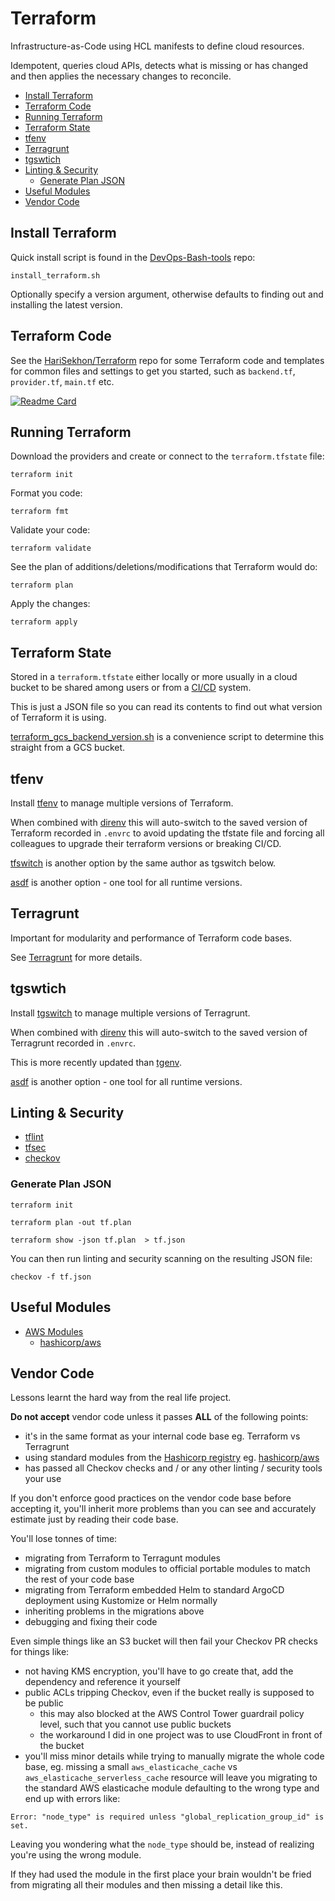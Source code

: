 # Terraform

Infrastructure-as-Code using HCL manifests to define cloud resources.

Idempotent, queries cloud APIs,
detects what is missing or has changed and then applies the necessary changes to reconcile.

<!-- INDEX_START -->

- [Install Terraform](#install-terraform)
- [Terraform Code](#terraform-code)
- [Running Terraform](#running-terraform)
- [Terraform State](#terraform-state)
- [tfenv](#tfenv)
- [Terragrunt](#terragrunt)
- [tgswtich](#tgswtich)
- [Linting & Security](#linting--security)
  - [Generate Plan JSON](#generate-plan-json)
- [Useful Modules](#useful-modules)
- [Vendor Code](#vendor-code)

<!-- INDEX_END -->

## Install Terraform

Quick install script is found in the [DevOps-Bash-tools](devops-bash-tools) repo:

```shell
install_terraform.sh
```

Optionally specify a version argument, otherwise defaults to finding out and installing the latest version.

## Terraform Code

See the [HariSekhon/Terraform](https://github.com/HariSekhon/Terraform) repo for some Terraform code and templates
for common files and settings to get you started, such as `backend.tf`, `provider.tf`, `main.tf` etc.

[![Readme Card](https://github-readme-stats.vercel.app/api/pin/?username=HariSekhon&repo=Terraform&theme=ambient_gradient&description_lines_count=3)](https://github.com/HariSekhon/Terraform)

## Running Terraform

Download the providers and create or connect to the `terraform.tfstate` file:

```shell
terraform init
```

Format you code:

```shell
terraform fmt
```

Validate your code:

```shell
terraform validate

```

See the plan of additions/deletions/modifications that Terraform would do:

```shell
terraform plan
```

Apply the changes:

```shell
terraform apply
```

## Terraform State

Stored in a `terraform.tfstate` either locally or more usually in a cloud bucket to be shared among users or from a
[CI/CD](ci-cd.md) system.

This is just a JSON file so you can read its contents to find out what version of Terraform it is using.

[terraform_gcs_backend_version.sh](https://github.com/HariSekhon/DevOps-Bash-tools/blob/master/terraform/terraform_gcs_backend_version.sh)
is a convenience script to determine this straight from a GCS bucket.

## tfenv

Install [tfenv](tfenv.md) to manage multiple versions of Terraform.

When combined with [direnv](direnv.md) this will auto-switch to the saved version of Terraform
recorded in `.envrc` to avoid updating the tfstate file and forcing all colleagues to upgrade their terraform
versions or breaking CI/CD.

[tfswitch](https://github.com/warrensbox/terraform-switcher) is another option by the same author as tgswitch below.

[asdf](https://asdf-vm.com/) is another option - one tool for all runtime versions.

## Terragrunt

Important for modularity and performance of Terraform code bases.

See [Terragrunt](terragrunt.md) for more details.

## tgswtich

Install [tgswitch](tgswitch.md) to manage multiple versions of Terragrunt.

When combined with [direnv](direnv.md) this will auto-switch to the saved version of Terragrunt
recorded in `.envrc`.

This is more recently updated than [tgenv](https://github.com/cunymatthieu/tgenv).

[asdf](https://asdf-vm.com/) is another option - one tool for all runtime versions.

## Linting & Security

- [tflint](https://github.com/terraform-linters/tflint)
- [tfsec](https://github.com/aquasecurity/tfsec)
- [checkov](https://www.checkov.io/)

### Generate Plan JSON

```shell
terraform init
```

```shell
terraform plan -out tf.plan
```

```shell
terraform show -json tf.plan  > tf.json
```

You can then run linting and security scanning on the resulting JSON file:

```shell
checkov -f tf.json
```

## Useful Modules

- [AWS Modules](https://registry.terraform.io/namespaces/terraform-aws-modules)
  - [hashicorp/aws](https://registry.terraform.io/providers/hashicorp/aws)

## Vendor Code

Lessons learnt the hard way from the real life project.

**Do not accept** vendor code unless it passes **ALL** of the following points:

- it's in the same format as your internal code base eg. Terraform vs Terragrunt
- using standard modules from the [Hashicorp registry](https://registry.terraform.io/)
  eg. [hashicorp/aws](https://registry.terraform.io/providers/hashicorp/aws)
- has passed all Checkov checks and / or any other linting / security tools your use

If you don't enforce good practices on the vendor code base before accepting it,
you'll inherit more problems than you can see and accurately estimate just by reading their code base.

You'll lose tonnes of time:

- migrating from Terraform to Terragunt modules
- migrating from custom modules to official portable modules to match the rest of your code base
- migrating from Terraform embedded Helm to standard ArgoCD deployment using Kustomize or Helm normally
- inheriting problems in the migrations above
- debugging and fixing their code

Even simple things like an S3 bucket will then fail your Checkov PR checks for things like:

- not having KMS encryption, you'll have to go create that, add the dependency and reference it yourself
- public ACLs tripping Checkov, even if the bucket really is supposed to be public
  - this may also blocked at the AWS Control Tower guardrail policy level, such that you cannot use public buckets
  - the workaround I did in one project was to use CloudFront in front of the bucket
- you'll miss minor details while trying to manually migrate the whole code base, eg.
  missing a small `aws_elasticache_cache` vs `aws_elasticache_serverless_cache` resource will leave you
  migrating to the standard AWS elasticache module defaulting to the wrong type and end up with errors like:

```shell
Error: "node_type" is required unless "global_replication_group_id" is set.
```

Leaving you wondering what the `node_type` should be, instead of realizing you're using the wrong module.

If they had used the module in the first place your brain wouldn't be fried from migrating all their modules and then
missing a detail like this.
